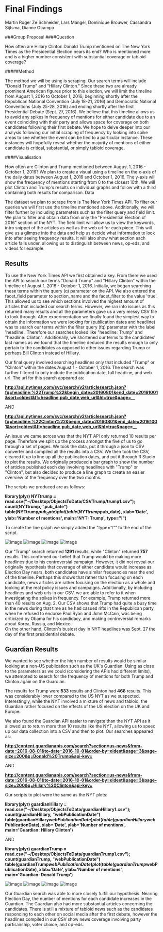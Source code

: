 # Final Findings

Martin Roger Ze Schneider, Lars Mangel, Dominique Brouwer, Cassandra Sijtsma, Dianne Ocampo

###Group Proposal
####Question

How often are Hillary Clinton Donald Trump mentioned on The New York Times as the Presidential Election nears its end? Who is mentioned more and is a higher number consistent with substantial coverage or tabloid coverage?

#####Method

The method we will be using is scraping. Our search terms will include "Donald Trump" and "Hillary Clinton." Since these two are already prominent American figures prior to this election, we will limit the timeline from August 1, 2016 to October 1, 2016; beginning shortly after the Republican National Convention (July 18-21, 2016) and Democratic National Conventions (July 25-28, 2016) and ending shortly after the first Presidential Debate (Sept. 27, 2016). We believe that this timeline allows us to avoid any spikes in frequency of mentions for either candidate due to an event coinciding with their party and allows space for coverage on both candidates following their first debate. We hope to delve deeper into our analysis following our initial scraping of frequency by looking into spike areas to see whether the event can be tied to a particular instance. These instances will hopefully reveal whether the majority of mentions of either candidate is critical, substantial, or simply tabloid coverage.

####Visualisation

How often are Clinton and Trump mentioned between August 1, 2016 - October 1, 2016?
We plan to create a visual using a timeline on the x-axis of the daily dates between August 1, 2016 and October 1, 2016. The y-axis will show the frequency of mentions starting from 0 to the closest 10th. We will plot Clinton and Trump's results on individual graphs and follow with a third containing both results for comparison.
Data

The dataset we plan to scrape from is The New York Times API. To filter our queries we will first use the timeline mentioned above. Additionally, we will filter further by including parameters such as the filter query and field limit. We plan to filter and obtain data from only the "Presidential Election of 2016" section of the NYT. The field limit will allow us to view the keywords, intro snippet of the articles as well as the web url for each piece. This will give us a glimpse into the data and help us decide what information to look into after seeing frequency results. It will also show what section each article falls under, allowing us to distinguish between news, op-eds, and videos for example.

## Results

To use the New York Times API we first obtained a key. From there we used the API to search our terms "Donald Trump" and "Hillary Clinton" within the timeline of August 1, 2016 - October 1, 2016. Initially, we began searching 
these terms within the query (q) parameter on the API. We also entered the facet_field parameter to section_name and the facet_filter to the value 'true'. This allowed us to see which sections involved the highest amount of articles that included our search terms. However, we ran into issues as this returned many results and all the parameters gave us a very messy CSV file to look through. After experimentation we finally found the simplest way to obtain the information we were looking for (publication dates and headline) was to search our terms within the filter query (fq) parameter with the label 'headline'. Therefore our searches looked like "headline: Trump" and "headline: Clinton". Additionally, we shortened our terms to the candidates' last names as we found that the timeline deduced the results enough to only pertain to the candidates as opposed to other issues regarding Trump or perhaps Bill Clinton instead of Hillary.

Our final query involved searching headlines only that included "Trump" or "Clinton" within the dates August 1 - October 1, 2016. The search was further filtered to only include the publication date, full headline, and web url. The url for this search appeared as: 

**http://api.nytimes.com/svc/search/v2/articlesearch.json?fq=headline:%22Trump%22&begin_date=20160801&end_date=20161001&sort=oldest&fl=headline,pub_date,web_url&hl=true&page=__**

AND

**http://api.nytimes.com/svc/search/v2/articlesearch.json?fq=headline:%22Clinton%22&begin_date=20160801&end_date=20161001&sort=oldest&fl=headline,pub_date,web_url&hl=true&page=__**

An issue we came across was that the NYT API only returned 10 results per page. Therefore we split up the process amongst the five of us to go through a set of pages. We took the data, put it through a json to CSV converter and compiled all the results into a CSV. 
We then took the CSV, cleaned it up to line up all the publication dates, and put it through R Studio to plot the results. We originally produced a bar graph to show the number of articles published each day involving headlines with "Trump" or "Clinton", but also decided to produce a line graph to create an easier overview of the frequency over the two months. 

The scripts we produced are as follows: 

**library(plyr)
NYTtrump = read.csv("~/Desktop/ObjectsToData/CSVTrump/trump1.csv");
count(NYTtrump, "pub_date")
table(NYTtrump$pub_date)
plot(table(NYTtrump$pub_date), 
     xlab='Date', ylab='Number of mentions', main='NYT: Trump', type="l")**
     
To create the line graph we simply added the "type="l"" to the end of the script.

![image](https://github.com/dnnocampo/PortfolioOtD/blob/master/NYTTrumpBAR.png)
![image](https://github.com/dnnocampo/PortfolioOtD/blob/master/NYTTrumpLINE.png)
![image](https://github.com/dnnocampo/PortfolioOtD/blob/master/NYTClintonBAR.png)
![image](https://github.com/dnnocampo/PortfolioOtD/blob/master/NYTClintonLINE.png)

Our "Trump" search returned **1291** results, while "Clinton" returned **757** results. 
This confirmed our belief that Trump would be making more headlines due to his controversial campaign. 
However, it did not reveal our originally hypothesis that coverage of either candidate would increase as Election Day nears, both candidates have similar frequencies near the end of the timeline. Perhaps this shows that rather than focusing on each candidate, news articles are rather focusing on the election as a whole and looking at the real policy issues and campaigns.
Additionally, by including headlines and web urls in our CSV, we are able to refer to it when investigating the spikes in frequency. For example, Trump returned more than 40 results on Aug. 2. Our CSV shows that Trump had quite a busy time in the news during that time as he had casued rifts in the Republican party when he refused to endorse Paul Ryan and John McCain, was being criticized by Obama for his candidacy, and making controversial remarks about Korea, Russia, and Mexico.  
On the other hand, Clinton's busiest day in NYT headlines was Sept. 27 the day of the first presidential debate. 

## Guardian Results
We wanted to see whether the high number of results would be similar looking at a non-US publication such as the UK's Guardian. Using as close to the parameters as we could (considering the APIs had different limits), we attempted to search for the frequency of mentions for both Trump and Clinton again on the Guardian.

The results for Trump were **533** results and Clinton had **468** results. This was considerably lower compared to the US NYT as we suspected. Interestingly, while the NYT involved a mixture of news and tabloid, the Guardian rather focused on the effects of the US election on the UK and Europe. 

We also found the Guardian API easier to navigate than the NYT API as it allowed us to return more than 10 results like the NYT, allowing us to speed up our data collection into a CSV and then to plot. Our searches appeared as:

**http://content.guardianapis.com/search?section=us-news&from-date=2016-08-01&to-date=2016-10-01&order-by=oldest&page=3&page-size=200&q=Donald%20Trump&api-key=**

AND

**http://content.guardianapis.com/search?section=us-news&from-date=2016-08-01&to-date=2016-10-01&order-by=oldest&page=3&page-size=200&q=Hillary%20Clinton&api-key=**

Our scripts to plot were the same as the NYT plots:

**library(plyr)
guardianHillary = read.csv("~/Desktop/ObjectsToData/guardianHillary1.csv");
count(guardianHillary, "webPublicationDate")
table(guardianHillary$webPublicationDate)
plot(table(guardianHillary$webPublicationDate), 
        xlab='Date', ylab='Number of mentions', main='Guardian: Hillary Clinton')**
        
AND

**library(plyr)
guardianTrump = read.csv("~/Desktop/ObjectsToData/guardianTrump1.csv");
count(guardianTrump, "webPublicationDate")
table(guardianTrump$webPublicationDate)
plot(table(guardianTrump$webPublicationDate), 
     xlab='Date', ylab='Number of mentions', main='Guardian: Donald Trump')**
     

![image](https://github.com/dnnocampo/PortfolioOtD/blob/master/guardiantrumpBAR.png)
![image](https://github.com/dnnocampo/PortfolioOtD/blob/master/guardiantrumpLINE.png)
![image](https://github.com/dnnocampo/PortfolioOtD/blob/master/guardianclintonBAR.png)
![image](https://github.com/dnnocampo/PortfolioOtD/blob/master/hillaryguardianplotLINE.png)

Our Guardian search was able to more closely fulfill our hypothesis. Nearing Election Day, the number of mentions for each candidate increases in the Guardian. The Guardian also had more substantial articles concerning the candidates. There is still a mixture of tabloid news such as the candidates responding to each other on social media after the first debate, however the headlines compiled in our CSV show news coverage involving party partisanship, voter choice, and op-eds.
